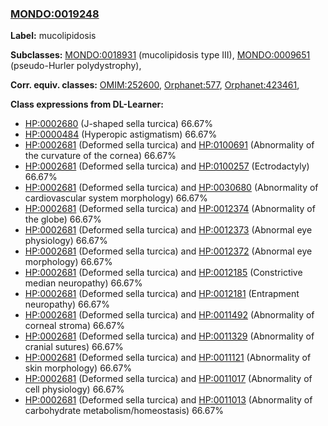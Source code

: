 
### [MONDO:0019248](http://purl.obolibrary.org/obo/MONDO_0019248)
**Label:** mucolipidosis

**Subclasses:** [MONDO:0018931](http://purl.obolibrary.org/obo/MONDO_0018931) (mucolipidosis type III), [MONDO:0009651](http://purl.obolibrary.org/obo/MONDO_0009651) (pseudo-Hurler polydystrophy), 

**Corr. equiv. classes:** [OMIM:252600](http://purl.obolibrary.org/obo/OMIM_252600), [Orphanet:577](http://www.orpha.net/ORDO/Orphanet_577), [Orphanet:423461](http://www.orpha.net/ORDO/Orphanet_423461), 

**Class expressions from DL-Learner:**

- [HP:0002680](http://purl.obolibrary.org/obo/HP_0002680) (J-shaped sella turcica) 66.67%
- [HP:0000484](http://purl.obolibrary.org/obo/HP_0000484) (Hyperopic astigmatism) 66.67%
- [HP:0002681](http://purl.obolibrary.org/obo/HP_0002681) (Deformed sella turcica) and [HP:0100691](http://purl.obolibrary.org/obo/HP_0100691) (Abnormality of the curvature of the cornea) 66.67%
- [HP:0002681](http://purl.obolibrary.org/obo/HP_0002681) (Deformed sella turcica) and [HP:0100257](http://purl.obolibrary.org/obo/HP_0100257) (Ectrodactyly) 66.67%
- [HP:0002681](http://purl.obolibrary.org/obo/HP_0002681) (Deformed sella turcica) and [HP:0030680](http://purl.obolibrary.org/obo/HP_0030680) (Abnormality of cardiovascular system morphology) 66.67%
- [HP:0002681](http://purl.obolibrary.org/obo/HP_0002681) (Deformed sella turcica) and [HP:0012374](http://purl.obolibrary.org/obo/HP_0012374) (Abnormality of the globe) 66.67%
- [HP:0002681](http://purl.obolibrary.org/obo/HP_0002681) (Deformed sella turcica) and [HP:0012373](http://purl.obolibrary.org/obo/HP_0012373) (Abnormal eye physiology) 66.67%
- [HP:0002681](http://purl.obolibrary.org/obo/HP_0002681) (Deformed sella turcica) and [HP:0012372](http://purl.obolibrary.org/obo/HP_0012372) (Abnormal eye morphology) 66.67%
- [HP:0002681](http://purl.obolibrary.org/obo/HP_0002681) (Deformed sella turcica) and [HP:0012185](http://purl.obolibrary.org/obo/HP_0012185) (Constrictive median neuropathy) 66.67%
- [HP:0002681](http://purl.obolibrary.org/obo/HP_0002681) (Deformed sella turcica) and [HP:0012181](http://purl.obolibrary.org/obo/HP_0012181) (Entrapment neuropathy) 66.67%
- [HP:0002681](http://purl.obolibrary.org/obo/HP_0002681) (Deformed sella turcica) and [HP:0011492](http://purl.obolibrary.org/obo/HP_0011492) (Abnormality of corneal stroma) 66.67%
- [HP:0002681](http://purl.obolibrary.org/obo/HP_0002681) (Deformed sella turcica) and [HP:0011329](http://purl.obolibrary.org/obo/HP_0011329) (Abnormality of cranial sutures) 66.67%
- [HP:0002681](http://purl.obolibrary.org/obo/HP_0002681) (Deformed sella turcica) and [HP:0011121](http://purl.obolibrary.org/obo/HP_0011121) (Abnormality of skin morphology) 66.67%
- [HP:0002681](http://purl.obolibrary.org/obo/HP_0002681) (Deformed sella turcica) and [HP:0011017](http://purl.obolibrary.org/obo/HP_0011017) (Abnormality of cell physiology) 66.67%
- [HP:0002681](http://purl.obolibrary.org/obo/HP_0002681) (Deformed sella turcica) and [HP:0011013](http://purl.obolibrary.org/obo/HP_0011013) (Abnormality of carbohydrate metabolism/homeostasis) 66.67%


